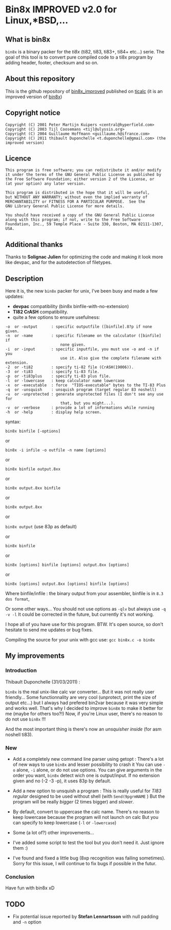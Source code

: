 # Bin8x IMPROVED v2.0 for Linux,*BSD,...

## What is bin8x 
`bin8x` is a binary packer for the *ti8x* (ti82, ti83, ti83+, ti84+ etc...) serie.  The goal of this tool is to convert pure compiled code to a ti8x program by adding header, footer, checksum and so on.

## About this repository
This is the github repository of [bin8x_improved](https://www.ticalc.org/archives/files/fileinfo/445/44595.html) published on [ticalc](https://www.ticalc.org/) (it is an improved version of [bin8x](https://www.ticalc.org/archives/files/fileinfo/345/34554.html))

## Copyright notice 
```
Copyright (C) 2001 Peter Martijn Kuipers <central@hyperfield.com>
Copyright (C) 2003 Tijl Coosemans <tijl@ulyssis.org>
Copyright (C) 2004 Guillaume Hoffmann <guillaume.h@ifrance.com>
Copyright (C) 2011 thibault Duponchelle <t.duponchelle@gmail.com> (the improved version)
```

## Licence
```
This program is free software; you can redistribute it and/or modify
it under the terms of the GNU General Public License as published by
the Free Software Foundation; either version 2 of the License, or
(at your option) any later version.

This program is distributed in the hope that it will be useful,
but WITHOUT ANY WARRANTY; without even the implied warranty of
MERCHANTABILITY or FITNESS FOR A PARTICULAR PURPOSE.  See the
GNU Library General Public License for more details.

You should have received a copy of the GNU General Public License
along with this program; if not, write to the Free Software
Foundation, Inc., 59 Temple Place - Suite 330, Boston, MA 02111-1307, USA.
```

## Additional thanks
Thanks to **Solignac Julien** for optimizing the code and making it look more 
like devpac, and for the autodetection of filetypes.  

## Description
Here it is, the new `bin8x` packer for unix, I've been busy and made a few updates:

- **devpac** compatibility (bin8x binfile-with-no-extension)
- **TI82 CrASH** compatibility.
- quite a few options to ensure usefulness:
```
-o  or -output      : specific outputfile ([binfile].8?p if none given.
-n  or -name        : specific filename on the calculator ([binfile] if
                        none given.
-i  or -input       : specific inputfile, you must use -o and -n if you
                        use it. Also give the complete filename with extension.
-2  or -ti82        : specify ti-82 file (CrASH(19006)).
-3  or -ti83        : specify ti-83 file.
-p  or -ti83plus    : specify ti-83 plus file.
-l  or -lowercase   : keep calculator name lowercase
-x  or -executable  : force  "TIOS-executable" bytes to the TI-83 Plus 
-q  or -unsquish    : unsquish program (target regular 83 noshell)
-u  or -unprotected : generate unprotected files (I don't see any use for
                        that, but you might...).
-v  or -verbose     : provide a lot of informations while running
-h  or -help        : display help screen.
```
syntax:

`bin8x binfile [-options]`

 or

`bin8x -i infile -o outfile -n name [options]`

or 

`bin8x binfile output.8xx`

or 

`bin8x output.8xx binfile`

or 

`bin8x output.8xx`

or 

`bin8x output`
(use 83p as default)

or 

`bin8x binfile`

or 

`bin8x [options] binfile [options] output.8xx [options]`

or 

`bin8x [options] output.8xx [options] binfile [options]`


Where binfile/infile	: the binary output from your assembler, binfile is 
		          in `8.3 dos format`,
			  
Or some other ways...
You should not use options as `-qlv` but always use `-q -v -l`
It could be corrected in the future, but currently it's not working.

I hope all of you have use for this program.
BTW. It's open source, so don't hesitate to send me updates or bug fixes.


Compiling the source for your unix with gcc use: `gcc bin8x.c -o bin8x`

## My improvements 
### Introduction
Thibault Duponchelle (31/03/2011) : 

`bin8x` is the real unix-like calc var converter...
But it was not really user friendly...
Some functionnality are very cool (unprotect, print the size of output etc...)
but I always had prefered bin2var because it was very simple and works well.
That's why I decided to improve `bin8`x to make it better for me (maybe for others too?!)
Now, if you're Linux user, there's no reason to do not use `bin8x` !!! 

And the most important thing is there's now an *unsquisher inside* (for asm noshell ti83).

### New
- Add a completely new command line parser using getopt :
There's a lot of new ways to use `bin8x` and lesser possibility to crash it
You can use `-o` alone, `-i` alone, or do not use options.
You can give arguments in the order you want, `bin8x` detect wich one is output/input.
If no extension given and no (-2 -3 -p), it uses 83p by default.

- Add a new option to unsquish a program :
This is really useful for *TI83 regular* designed to be used without shell (with `Send(9pgrmNAME` )
But the program will be really *bigger* (2 times bigger) and *slower*.

- By default, convert to uppercase the calc name.
There's no reason to keep lowercase because the program will not launch on calc
But you can specify to keep lowercase (`-l` or `-lowercase`)

- Some (a lot of?) other improvements... 

- I've added some script to test the tool but you don't need it. Just ignore them :)

- I've found and fixed a little bug (8xp recognition was failing sometimes). 
Sorry for this issue, I will continue to fix bugs if possible in the futur.

### Conclusion
Have fun with bin8x xD

## TODO
- Fix potential issue reported by **Stefan Lennartsson** with null padding and `-n` option

